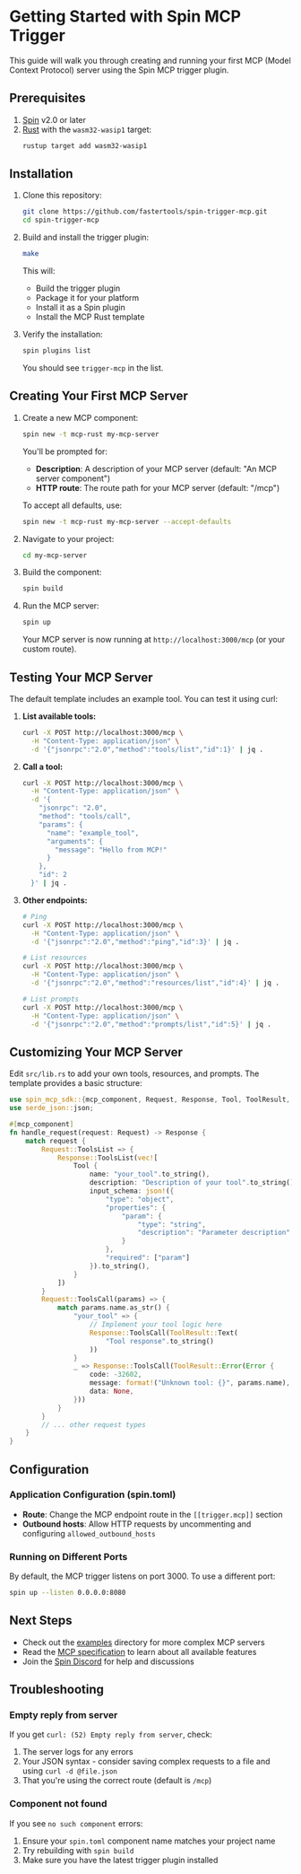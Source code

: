 # Getting Started with Spin MCP Trigger

This guide will walk you through creating and running your first MCP (Model Context Protocol) server using the Spin MCP trigger plugin.

## Prerequisites

1. [Spin](https://developer.fermyon.com/spin/v2/install) v2.0 or later
2. [Rust](https://www.rust-lang.org/tools/install) with the `wasm32-wasip1` target:
   ```bash
   rustup target add wasm32-wasip1
   ```

## Installation

1. Clone this repository:
   ```bash
   git clone https://github.com/fastertools/spin-trigger-mcp.git
   cd spin-trigger-mcp
   ```

2. Build and install the trigger plugin:
   ```bash
   make
   ```

   This will:
   - Build the trigger plugin
   - Package it for your platform
   - Install it as a Spin plugin
   - Install the MCP Rust template

3. Verify the installation:
   ```bash
   spin plugins list
   ```
   You should see `trigger-mcp` in the list.

## Creating Your First MCP Server

1. Create a new MCP component:
   ```bash
   spin new -t mcp-rust my-mcp-server
   ```

   You'll be prompted for:
   - **Description**: A description of your MCP server (default: "An MCP server component")
   - **HTTP route**: The route path for your MCP server (default: "/mcp")

   To accept all defaults, use:
   ```bash
   spin new -t mcp-rust my-mcp-server --accept-defaults
   ```

2. Navigate to your project:
   ```bash
   cd my-mcp-server
   ```

3. Build the component:
   ```bash
   spin build
   ```

4. Run the MCP server:
   ```bash
   spin up
   ```

   Your MCP server is now running at `http://localhost:3000/mcp` (or your custom route).

## Testing Your MCP Server

The default template includes an example tool. You can test it using curl:

1. **List available tools:**
   ```bash
   curl -X POST http://localhost:3000/mcp \
     -H "Content-Type: application/json" \
     -d '{"jsonrpc":"2.0","method":"tools/list","id":1}' | jq .
   ```

2. **Call a tool:**
   ```bash
   curl -X POST http://localhost:3000/mcp \
     -H "Content-Type: application/json" \
     -d '{
       "jsonrpc": "2.0",
       "method": "tools/call",
       "params": {
         "name": "example_tool",
         "arguments": {
           "message": "Hello from MCP!"
         }
       },
       "id": 2
     }' | jq .
   ```

3. **Other endpoints:**
   ```bash
   # Ping
   curl -X POST http://localhost:3000/mcp \
     -H "Content-Type: application/json" \
     -d '{"jsonrpc":"2.0","method":"ping","id":3}' | jq .

   # List resources
   curl -X POST http://localhost:3000/mcp \
     -H "Content-Type: application/json" \
     -d '{"jsonrpc":"2.0","method":"resources/list","id":4}' | jq .

   # List prompts
   curl -X POST http://localhost:3000/mcp \
     -H "Content-Type: application/json" \
     -d '{"jsonrpc":"2.0","method":"prompts/list","id":5}' | jq .
   ```

## Customizing Your MCP Server

Edit `src/lib.rs` to add your own tools, resources, and prompts. The template provides a basic structure:

```rust
use spin_mcp_sdk::{mcp_component, Request, Response, Tool, ToolResult, Error};
use serde_json::json;

#[mcp_component]
fn handle_request(request: Request) -> Response {
    match request {
        Request::ToolsList => {
            Response::ToolsList(vec![
                Tool {
                    name: "your_tool".to_string(),
                    description: "Description of your tool".to_string(),
                    input_schema: json!({
                        "type": "object",
                        "properties": {
                            "param": {
                                "type": "string",
                                "description": "Parameter description"
                            }
                        },
                        "required": ["param"]
                    }).to_string(),
                }
            ])
        }
        Request::ToolsCall(params) => {
            match params.name.as_str() {
                "your_tool" => {
                    // Implement your tool logic here
                    Response::ToolsCall(ToolResult::Text(
                        "Tool response".to_string()
                    ))
                }
                _ => Response::ToolsCall(ToolResult::Error(Error {
                    code: -32602,
                    message: format!("Unknown tool: {}", params.name),
                    data: None,
                }))
            }
        }
        // ... other request types
    }
}
```

## Configuration

### Application Configuration (spin.toml)

- **Route**: Change the MCP endpoint route in the `[[trigger.mcp]]` section
- **Outbound hosts**: Allow HTTP requests by uncommenting and configuring `allowed_outbound_hosts`

### Running on Different Ports

By default, the MCP trigger listens on port 3000. To use a different port:

```bash
spin up --listen 0.0.0.0:8080
```

## Next Steps

- Check out the [examples](../examples/) directory for more complex MCP servers
- Read the [MCP specification](https://modelcontextprotocol.io/) to learn about all available features
- Join the [Spin Discord](https://discord.gg/fermyon) for help and discussions

## Troubleshooting

### Empty reply from server

If you get `curl: (52) Empty reply from server`, check:
1. The server logs for any errors
2. Your JSON syntax - consider saving complex requests to a file and using `curl -d @file.json`
3. That you're using the correct route (default is `/mcp`)

### Component not found

If you see `no such component` errors:
1. Ensure your `spin.toml` component name matches your project name
2. Try rebuilding with `spin build`
3. Make sure you have the latest trigger plugin installed